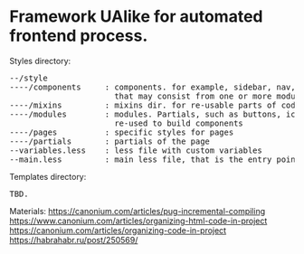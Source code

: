# Framework UAlike for automated frontend process.

Styles directory:

<pre>
--/style
----/components     : components. for example, sidebar, nav, toolbar, 
                      that may consist from one or more modules
----/mixins         : mixins dir. for re-usable parts of code
----/modules        : modules. Partials, such as buttons, icons etc, that are 
                      re-used to build components
----/pages          : specific styles for pages
----/partials       : partials of the page
--variables.less    : less file with custom variables
--main.less         : main less file, that is the entry point for css compilation
</pre>

Templates directory:
<pre>
TBD.
</pre>


Materials:
https://canonium.com/articles/pug-incremental-compiling
https://www.canonium.com/articles/organizing-html-code-in-project
https://canonium.com/articles/organizing-code-in-project
https://habrahabr.ru/post/250569/